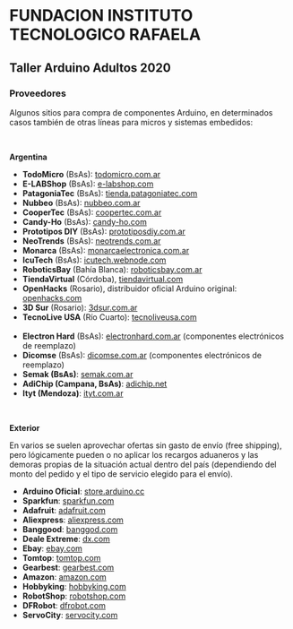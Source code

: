 <h1><b>FUNDACION INSTITUTO TECNOLOGICO RAFAELA</b></h1>
<h2><b>Taller Arduino Adultos 2020</b></h2>

<h3>Proveedores</h3>

Algunos sitios para compra de componentes Arduino, en determinados casos también de otras líneas para micros y sistemas embedidos:

<p>&nbsp;</p>

<b>Argentina</b>

-   <b>TodoMicro</b> (BsAs): <a href="https://www.todomicro.com.ar/">todomicro.com.ar</a>
-   <b>E-LABShop</b> (BsAs): <a href="https://e-labshop.com">e-labshop.com</a>
-   <b>PatagoniaTec</b> (BsAs): <a href="https://tienda.patagoniatec.com/">tienda.patagoniatec.com</a>
-   <b>Nubbeo</b> (BsAs): <a href="http://www.nubbeo.com.ar/">nubbeo.com.ar</a>
-   <b>CooperTec</b> (BsAs): <a href="http://www.coopertec.com.ar/">coopertec.com.ar</a>
-   <b>Candy-Ho</b> (BsAs): <a href="https://candy-ho.com/">candy-ho.com</a>
-   <b>Prototipos DIY</b> (BsAs): <a href="https://www.prototiposdiy.com.ar/">prototiposdiy.com.ar</a>
-   <b>NeoTrends</b> (BsAs): <a href="https://www.neotrends.com.ar">neotrends.com.ar</a>
-   <b>Monarca</b> (BsAs): <a href="https://monarcaelectronica.com.ar">monarcaelectronica.com.ar</a>
-   <b>IcuTech</b> (BsAs): <a href="https://icutech.webnode.com/">icutech.webnode.com</a>
-   <b>RoboticsBay</b> (Bahía Blanca): <a href="http://roboticsbay.com.ar">roboticsbay.com.ar</a>
-   <b>TiendaVirtual</b> (Córdoba), <a href="https://www.tiendavirtual.com" target="_blank">tiendavirtual.com</a>
-   <b>OpenHacks</b> (Rosario), distribuidor oficial Arduino original: <a href="https://www.openhacks.com/">openhacks.com</a>
-   <b>3D Sur</b> (Rosario): <a href="http://3dsur.com.ar/">3dsur.com.ar</a>
-   <b>TecnoLive USA</b> (Río Cuarto): <a href="http://www.tecnoliveusa.com/">tecnoliveusa.com</a>
    <br><br>
-   <b>Electron Hard</b> (BsAs): <a href="http://electronhard.com.ar/">electronhard.com.ar</a> (componentes electrónicos de reemplazo)
-   <b>Dicomse</b> (BsAs): <a href="https://www.dicomse.com.ar/">dicomse.com.ar</a> (componentes electrónicos de reemplazo)
-   <b>Semak (BsAs)</b>: <a href="https://www.semak.com.ar/">semak.com.ar</a>
-   <b>AdiChip (Campana, BsAs)</b>: <a href="http://www.adichip.net">adichip.net</a>
-   <b>Ityt (Mendoza)</b>: <a href="http://tienda.ityt.com.ar/">ityt.com.ar</a>

<p>&nbsp;</p>

<b>Exterior</b>

En varios se suelen aprovechar ofertas sin gasto de envío (free shipping), pero lógicamente pueden o no aplicar los recargos aduaneros y las demoras propias de la situación actual dentro del país (dependiendo del monto del pedido y el tipo de servicio elegido para el envío).

-   <b>Arduino Oficial</b>: <a href="https://store.arduino.cc/">store.arduino.cc</a>
-   <b>Sparkfun</b>: <a href="https://www.sparkfun.com/">sparkfun.com</a>
-   <b>Adafruit</b>: <a href="https://www.adafruit.com/">adafruit.com</a>
-   <b>Aliexpress</b>: <a href="https://www.aliexpress.com">aliexpress.com</a>
-   <b>Banggood</b>: <a href="https://www.banggood.com/">banggod.com</a>
-   <b>Deale Extreme</b>: <a href="https://www.dx.com/">dx.com</a>
-   <b>Ebay</b>: <a href="https://www.ebay.com/">ebay.com</a>
-   <b>Tomtop</b>: <a href="https://www.tomtop.com/">tomtop.com</a>
-   <b>Gearbest</b>: <a href="https://www.gearbest.com/">gearbest.com</a>
-   <b>Amazon</b>: <a href="https://www.amazon.com/">amazon.com</a>
-   <b>Hobbyking</b>: <a href="https://hobbyking.com">hobbyking.com</a>
-   <b>RobotShop</b>: <a href="https://robotshop.com">robotshop.com</a>
-   <b>DFRobot</b>: <a href="https://dfrobot.com">dfrobot.com</a>
-   <b>ServoCity</b>: <a href="https://servocity.com">servocity.com</a>
